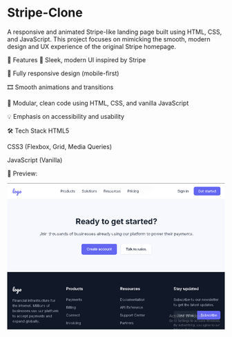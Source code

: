 # Stripe-Clone
A responsive and animated Stripe-like landing page built using HTML, CSS, and JavaScript. This project focuses on mimicking the smooth, modern design and UX experience of the original Stripe homepage.

🚀 Features
🎨 Sleek, modern UI inspired by Stripe

📱 Fully responsive design (mobile-first)

🎞️ Smooth animations and transitions

🧩 Modular, clean code using HTML, CSS, and vanilla JavaScript

💡 Emphasis on accessibility and usability

🛠️ Tech Stack
HTML5

CSS3 (Flexbox, Grid, Media Queries)

JavaScript (Vanilla)

📸 Preview:

![image alt](https://github.com/kanchan-nath/Stripe-Clone/blob/main/Screenshot%202025-05-26%20175822.png)
